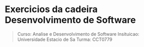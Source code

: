# Exercicios da cadeira Desenvolvimento de Software

> Curso: Analise e Desenvolvimento de Software
> Insituicao: Universidade Estacio de Sa
> Turma: CCT0779


